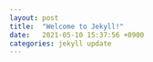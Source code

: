 ```yaml
---
layout: post
title:  "Welcome to Jekyll!"
date:   2021-05-10 15:37:56 +0900
categories: jekyll update
---
```

